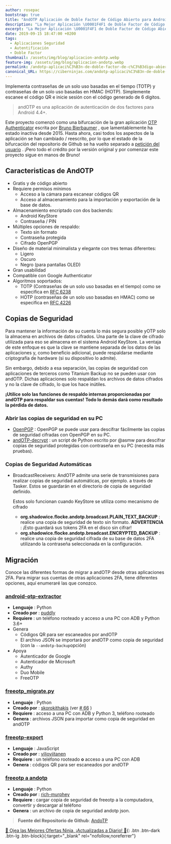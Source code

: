 ```yaml
---
author: rosepac
bootstrap: true
title: "AndOTP Aplicación de Doble Factor de Código Abierto para Android"
description: "La Mejor Aplicación \U0001F4F1 de Doble Factor de Código Abierto para Android"
excerpt: "La Mejor Aplicación \U0001F4F1 de Doble Factor de Código Abierto para Android"
date: 2019-09-15 18:47:00 +0200
tags:
  - Aplicaciones Seguridad
  - Autentificación
  - Doble Factor
thumbnail: /assets/img/blog/aplicacion-andotp.webp
feature-img: /assets/img/blog/aplicacion-andotp.webp
permalink: /andotp-aplicaci%C3%B3n-de-doble-factor-de-c%C3%B3digo-abierto-para-android/
canonical_URL: https://ciberninjas.com/andotp-aplicaci%C3%B3n-de-doble-factor-de-c%C3%B3digo-abierto-para-android/
---
```


Implementa contrase&ntilde;as de un solo uso basadas en el tiempo (TOTP) y contrase&ntilde;as de un solo uso basadas en HMAC (HOTP). Simplemente escanee el c&oacute;digo QR e inicie sesi&oacute;n con el c&oacute;digo generado de 6 d&iacute;gitos.

> andOTP es una aplicaci&oacute;n de autenticaci&oacute;n de dos factores para Android 4.4+.

Este proyecto comenz&oacute; como una bifurcaci&oacute;n de la gran aplicaci&oacute;n [OTP Authenticator](https://github.com/0xbb/otp-authenticator) escrita por [Bruno Bierbaumer](https://github.com/0xbb) , que lamentablemente ha estado inactiva desde 2015. Hasta ahora, casi todos los aspectos de la aplicaci&oacute;n se han cambiado / reescrito, por lo que el estado de la bifurcaci&oacute;n del repositorio de Github se ha vuelto separado a [petici&oacute;n del usuario](https://github.com/andOTP/andOTP/issues/145) . &iexcl;Pero todo el cr&eacute;dito por la versi&oacute;n original y por comenzar este proyecto sigue en manos de Bruno\!

## **Caracteristicas de AndOTP**

* Gratis y de c&oacute;digo abierto
* Requiere permisos m&iacute;nimos
  * Acceso a la c&aacute;mara para escanear c&oacute;digos QR
  * Acceso al almacenamiento para la importaci&oacute;n y exportaci&oacute;n de la base de datos.
* Almacenamiento encriptado con dos backends:
  * Android KeyStore
  * Contrase&ntilde;a / PIN
* M&uacute;ltiples opciones de respaldo:
  * Texto sin formato
  * Contrase&ntilde;a protegida
  * Cifrado OpenPGP
* Dise&ntilde;o de material minimalista y elegante con tres temas diferentes:
  * Ligero
  * Oscuro
  * Negro (para pantallas OLED)
* Gran usabilidad
* Compatible con Google Authenticator
* Algoritmos soportados:
  * TOTP (Contrase&ntilde;as de un solo uso basadas en el tiempo) como se especifica en [RFC 6238](https://tools.ietf.org/html/rfc6238)
  * HOTP (contrase&ntilde;as de un solo uso basadas en HMAC) como se especifica en [RFC 4226](https://tools.ietf.org/html/rfc4226)

## **Copias de Seguridad**

Para mantener la informaci&oacute;n de su cuenta lo m&aacute;s segura posible yOTP solo la almacena en archivos de datos cifrados. Una parte de la clave de cifrado utilizada para eso se almacena en el sistema Android KeyStore. La ventaja de este enfoque es que la clave se mantiene separada de los datos de las aplicaciones y, como beneficio adicional, puede respaldarse mediante criptograf&iacute;a de hardware (si su dispositivo lo admite).

Sin embargo, debido a esa separaci&oacute;n, las copias de seguridad con aplicaciones de terceros como Titanium Backup no se pueden usar con andOTP. Dichas aplicaciones solo respaldan los archivos de datos cifrados y no la clave de cifrado, lo que los hace in&uacute;tiles.

**&iexcl;Utilice solo las funciones de respaldo internas proporcionadas por andOTP para respaldar sus cuentas\!** **Todo lo dem&aacute;s dar&aacute; como resultado la p&eacute;rdida de datos.**

### Abrir las copias de seguridad en su PC

* [OpenPGP](http://openpgp.org/) : OpenPGP se puede usar para descifrar f&aacute;cilmente las copias de seguridad cifradas con OpenPGP en su PC.
* [andOTP-decrypt](https://github.com/asmw/andOTP-decrypt) : un script de Python escrito por @asmw para descifrar copias de seguridad protegidas con contrase&ntilde;a en su PC (necesita m&aacute;s pruebas).

### Copias de Seguridad Autom&aacute;ticas

* BroadcastReceivers: AndOTP admite una serie de transmisiones para realizar copias de seguridad autom&aacute;ticas, por ejemplo. a trav&eacute;s de Tasker. Estos se guardar&aacute;n en el directorio de copia de seguridad definido.

  Estos solo funcionan cuando KeyStore se utiliza como mecanismo de cifrado

  * **org.shadowice.flocke.andotp.broadcast.PLAIN\_TEXT\_BACKUP** : realice una copia de seguridad de texto sin formato. **ADVERTENCIA** : &iexcl;Esto guardar&aacute; sus tokens 2FA en el disco sin cifrar\!
  * **org.shadowice.flocke.andotp.broadcast.ENCRYPTED\_BACKUP** : realice una copia de seguridad cifrada de su base de datos 2FA utilizando la contrase&ntilde;a seleccionada en la configuraci&oacute;n.

## **Migración**

Conoce las diferentes formas de migrar a andOTP desde otras aplicaciones 2FA. Para migrar sus cuentas de otras aplicaciones 2FA, tiene diferentes opciones, aqu&iacute; enumerar&eacute; las que conozco.

### [android-otp-extractor](https://github.com/puddly/android-otp-extractor)

* **Lenguaje** : Python
* **Creado por** : [puddly](https://github.com/puddly)
* **Requiere** : un tel&eacute;fono rooteado y acceso a una PC con ADB y Python 3.6+
* Genera
  * C&oacute;digos QR para ser escaneados por andOTP
  * El archivo JSON se importar&aacute; por andOTP como copia de seguridad (con la `--andotp-backup`opci&oacute;n)
* Apoya
  * Autenticador de Google
  * Autenticador de Microsoft
  * Authy
  * Duo Mobile
  * FreeOTP

### [freeotp\_migrate.py](https://www.stavros.io/tips/migrate-freeotp-to-andotp/)

* **Lenguaje** : Python
* **Creado por** : [skorokithakis](https://github.com/skorokithakis) (ver [\# 66](https://github.com/flocke/andOTP/issues/66) )
* **Requiere** : acceso a una PC con ADB y Python 3, tel&eacute;fono rooteado
* **Genera** : archivos JSON para importar como copia de seguridad en andOTP

### [freeotp-export](https://github.com/viljoviitanen/freeotp-export)

* **Lenguaje** : JavaScript
* **Creado por** : [viljoviitanen](https://github.com/viljoviitanen)
* **Requiere** : un tel&eacute;fono rooteado **o** acceso a una PC con ADB
* **Genera** : c&oacute;digos QR para ser escaneados por andOTP

### [freeotp a andotp](https://github.com/rich-murphey/freeotp-to-andotp)

* **Lenguaje** : Python
* **Creado por** : [rich-murphey](https://github.com/rich-murphey)
* **Requiere** : cargar copia de seguridad de freeotp a la computadora, convertir y descargar al tel&eacute;fono
* **Genera** : un archivo de copia de seguridad andotp json.

> **Fuente del Repositorio de Github**\: [AndoTP](https://kutt.it/andotp-github "Enlace al código de la librería libre de Github del proyecto AndoTP")

[🎁 Ojea las Mejores Ofertas Ninja, ¡Actualizadas a Diario! 🛒](https://www.amazon.es/shop/cibercursos){: .btn .btn-dark .btn-lg .btn-block}{:target="_blank" rel="nofollow,noreferrer"}